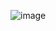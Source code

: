 ![image](https://user-images.githubusercontent.com/43849911/72662108-01f26180-3a09-11ea-81e8-ddc7a7e33878.png)

